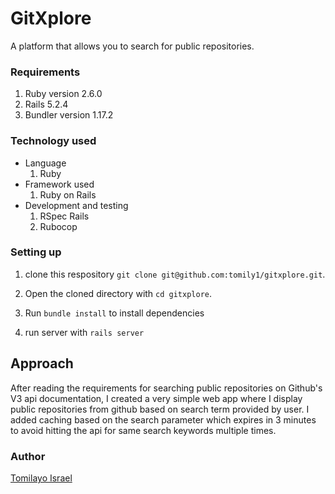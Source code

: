 # GitXplore

A platform that allows you to search for public repositories.


### Requirements
1. Ruby version 2.6.0
2. Rails 5.2.4
3. Bundler version 1.17.2


### Technology used
* Language
  1. Ruby
* Framework used
  1. Ruby on Rails
* Development and testing
  1. RSpec Rails
  2. Rubocop

### Setting up
1. clone this respository `git clone git@github.com:tomily1/gitxplore.git`.
2. Open the cloned directory with `cd gitxplore`.
3. Run `bundle install` to install dependencies

4. run server with `rails server`

## Approach

After reading the requirements for searching public repositories on Github's V3 api documentation, I created a very simple web app where I display public repositories from github based on search term provided by user. I added caching based on the search parameter which expires in 3 minutes to avoid hitting the api for same search keywords multiple times.

### Author

[Tomilayo Israel](https://github.com/tomily1)
